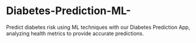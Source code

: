 # Diabetes-Prediction-ML-
Predict diabetes risk using ML techniques with our Diabetes Prediction App, analyzing health metrics to provide accurate predictions.
